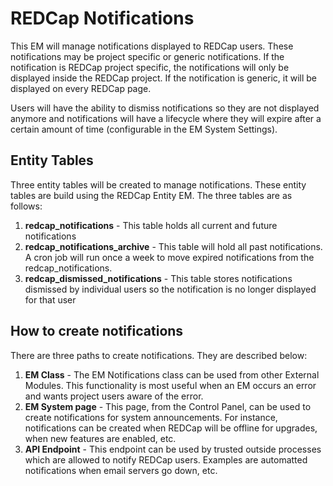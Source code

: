 # REDCap Notifications
This EM will manage notifications displayed to REDCap users. These notifications may be project specific or generic
notifications.  If the notification is REDCap project specific, the notifications will only be displayed inside the
REDCap project.  If the notification is generic, it will be displayed on every REDCap page.

Users will have the ability to dismiss notifications so they are not displayed anymore and notifications
will have a lifecycle where they will expire after a certain amount of time (configurable in the EM System
Settings).

## Entity Tables
Three entity tables will be created to manage notifications. These entity tables are build using the
REDCap Entity EM.  The three tables are as follows:

1. <b>redcap_notifications</b> - This table holds all current and future notifications
2. <b>redcap_notifications_archive</b> - This table will hold all past notifications.  A cron job will run once a week to move expired notifications from the redcap_notifications.
3. <b>redcap_dismissed_notifications</b> - This table stores notifications dismissed by individual users so the notification is no longer displayed for that user

## How to create notifications
There are three paths to create notifications.  They are described below:
1. <b>EM Class</b> - The EM Notifications class can be used from other External Modules. This functionality is most useful when an EM occurs an error and wants project users aware of the error.
2. <b>EM System page</b> - This page, from the Control Panel, can be used to create notifications for system announcements.  For instance, notifications can be created when REDCap will be offline for upgrades, when new features are enabled, etc.
3. <b>API Endpoint</b> - This endpoint can be used by trusted outside processes which are allowed to notify REDCap users. Examples are automatted notifications when email servers go down, etc.

